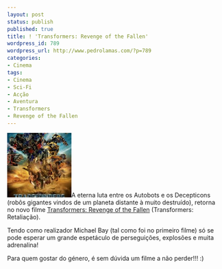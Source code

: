 ```yaml
---
layout: post
status: publish
published: true
title: ! 'Transformers: Revenge of the Fallen'
wordpress_id: 789
wordpress_url: http://www.pedrolamas.com/?p=789
categories:
- Cinema
tags:
- Cinema
- Sci-Fi
- Acção
- Aventura
- Transformers
- Revenge of the Fallen
---
```

[![Transformers: Revenge of the Fallen](wp-content/uploads/2009/06/Transformers-Revenge-of-the-Fallen-150x150.jpg "Transformers: Revenge of the Fallen")](wp-content/uploads/2009/06/Transformers-Revenge-of-the-Fallen.jpg)A eterna luta entre os Autobots e os Decepticons (robôs gigantes vindos de um planeta distante à muito destruído), retorna no novo filme [Transformers: Revenge of the Fallen](http://www.imdb.com/title/tt1055369/) (Transformers: Retaliação).

Tendo como realizador Michael Bay (tal como foi no primeiro filme) só se pode esperar um grande espetáculo de perseguições, explosões e muita adrenalina!

Para quem gostar do género, é sem dúvida um filme a não perder!!! :)
